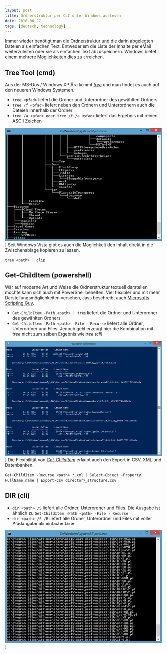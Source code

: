 ```yaml
---
layout: post
title: Ordnerstruktur per CLI unter Windows auslesen
date: 2016-06-27
tags: [deutsch, technology]
---
```


Immer wieder benötigt man die Ordnerstruktur und die darin abgelegten Dateien als einfachen Text. Entweder um die Liste der Inhalte per eMail weiterzuleiten oder sie als einfachen Text abzuspeichern. Windows bietet einem mehrere Möglichkeiten dies zu erreichen.

## Tree Tool (cmd)

Aus der MS-Dos / Windows XP Ära kommt [_tree_](https://www.microsoft.com/resources/documentation/windows/xp/all/proddocs/en-us/tree.mspx?mfr=true) und man findet es auch auf den neueren Windows Systemen.

* `tree <pfad>` liefert die Ordner und Unterordner des gewählten Ordners
* `tree /f <pfad>` liefert neben den Ordnern und Unterordnern auch die Dateien innerhalb der Ordner
* `tree /a <pfad> oder tree /f /a <pfad>` liefert das Ergebnis mit reinen ASCII Zeichen

![Directory Listing CMD tree](/img/2016/directory-listing-cmd-tree.png)]
Seit Windows Vista gibt es auch die Möglichkeit den Inhalt direkt in die Zwischenablage kopieren zu lassen.

`tree <path> | clip`

## Get-ChildItem (powershell)

Wär auf moderne Art und Weise die Ordnerstruktur textuell darstellen möchte kann sich auch mit PowerShell behelfen. Viel flexibler und mit mehr Darstellungsmöglichkeiten versehen, dass beschreibt auch [Microsofts Scripting Guy](https://blogs.technet.microsoft.com/heyscriptingguy/2014/02/03/list-files-in-folders-and-subfolders-with-powershell/).

* `Get-ChildItem -Path <path> | tree` liefert die Ordner und Unterordner des gewählten Ordners
* `Get-ChildItem -Path <path> -File - Recurse` liefert alle Ordner, Unterordner und Files. Jedoch geht erzeugt hier die Kombination mit _tree_ nicht zum selben Ergebnis wie _tree (cli)_

![Direcotry Listing PowerShell](/img/2016/direcotry-listing-powershell.png)]
Die Flexibilität von [_Get-ChildItem_](https://technet.microsoft.com/en-us/library/hh849800.aspx) erlaubt auch den Export in CSV, XML und Datenbanken.

`Get-ChildItem -Recurse <path> *.xml | Select-Object -Property FullName,name | Export-Csv directory_structure.csv`

## DIR (cli)

* `dir <path> /S` liefert alle Ordner, Unterordner und Files. Die Ausgabe ist ähnlich zu `Get-ChildItem -Path <path> -File - Recurse`
* `dir <path> /S /B` liefert alle Ordner, Unterordner und Files mit voller Pfadangabe als einfache Liste

![Directory Listing CMD DIR](/img/2016/directory-listing-cmd-dir.png)]
